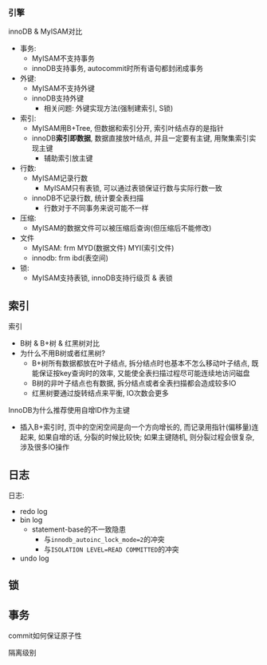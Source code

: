 
### 引擎

innoDB & MyISAM对比
- 事务:
    - MyISAM不支持事务
    - innoDB支持事务, autocommit时所有语句都封闭成事务
- 外键:
    - MyISAM不支持外键
    - innoDB支持外键
        - 相关问题: 外键实现方法(强制建索引, S锁)
- 索引:
    - MyISAM用B+Tree, 但数据和索引分开, 索引叶结点存的是指针
    - innoDB**索引即数据**, 数据直接放叶结点, 并且一定要有主键, 用聚集索引实现主键
        - 辅助索引放主键
- 行数: 
    - MyISAM记录行数
        - MyISAM只有表锁, 可以通过表锁保证行数与实际行数一致
    - innoDB不记录行数, 统计要全表扫描
        - 行数对于不同事务来说可能不一样
- 压缩:
    - MyISAM的数据文件可以被压缩后查询(但压缩后不能修改)
- 文件
    - MyISAM: frm MYD(数据文件) MYI(索引文件)
    - innodb: frm ibd(表空间)
- 锁:
    - MyISAM支持表锁, innoDB支持行级页 & 表锁


## 索引

索引
- B树 & B+树 & 红黑树对比
- 为什么不用B树或者红黑树?
    - B+树所有数据都放在叶子结点, 拆分结点时也基本不怎么移动叶子结点, 既能保证按key查询时的效率, 又能使全表扫描过程尽可能连续地访问磁盘
    - B树的非叶子结点也有数据, 拆分结点或者全表扫描都会造成较多IO
    - 红黑树要通过旋转结点来平衡, IO次数会更多

InnoDB为什么推荐使用自增ID作为主键
- 插入B+索引时, 页中的空闲空间是向一个方向增长的, 而记录用指针(偏移量)连起来, 如果自增的话, 分裂的时候比较快; 如果主键随机, 则分裂过程会很复杂, 涉及很多IO操作


## 日志
日志:
- redo log
- bin log
    - statement-base的不一致隐患
        - 与`innodb_autoinc_lock_mode=2`的冲突
        - 与`ISOLATION LEVEL=READ COMMITTED`的冲突
- undo log


## 锁

## 事务

commit如何保证原子性

隔离级别